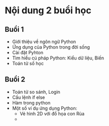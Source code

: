 # Nội dung 2 buổi học

## Buổi 1

- Giới thiệu về ngôn ngữ Python
- Ứng dụng của Python trong đời sống
- Cài đặt Pyhton
- Tìm hiểu cú pháp Python: Kiểu dữ liệu, Biến
- Toán tử số học

## Buổi 2

- Toán tử so sánh, Login
- Cấu lệnh if else
- Hàm trong python
- Một số ví dụ ứng dụng Python:
  - Vẻ hình 2D với đồ họa con Rùa
  - 